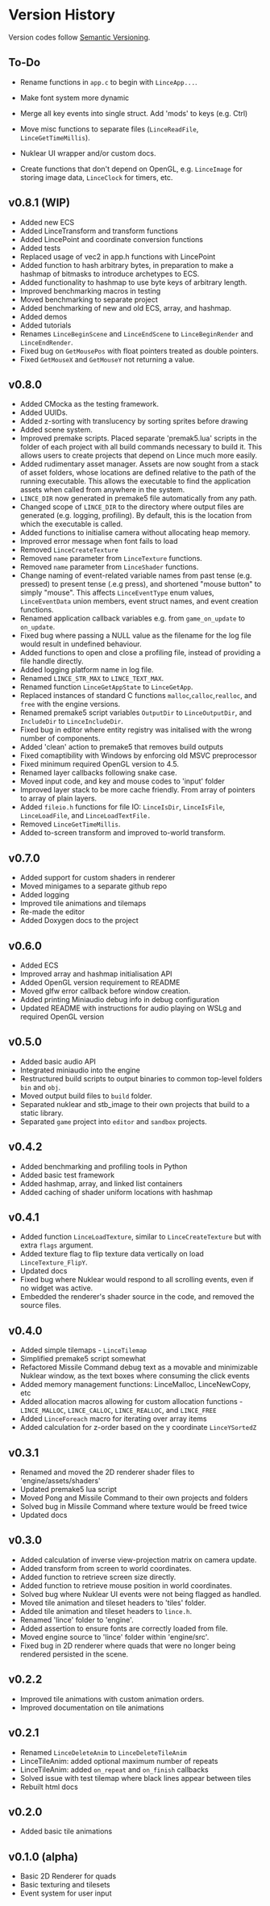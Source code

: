 # Version History

Version codes follow [Semantic Versioning](https://semver.org/).

## To-Do

- Rename functions in `app.c` to begin with `LinceApp...`.
- Make font system more dynamic

- Merge all key events into single struct. Add 'mods' to keys (e.g. Ctrl)
- Move misc functions to separate files (`LinceReadFile`, `LinceGetTimeMillis`). 
- Nuklear UI wrapper and/or custom docs.
- Create functions that don't depend on OpenGL, e.g. `LinceImage` for storing image data, `LinceClock` for timers, etc. 


## v0.8.1 (WIP)
- Added new ECS 
- Added LinceTransform and transform functions
- Added LincePoint and coordinate conversion functions
- Added tests
- Replaced usage of vec2 in app.h functions with LincePoint
- Added function to hash arbitrary bytes, in preparation to make a hashmap of bitmasks to introduce archetypes to ECS.
- Added functionality to hashmap to use byte keys of arbitrary length.
- Improved benchmarking macros in testing
- Moved benchmarking to separate project
- Added benchmarking of new and old ECS, array, and hashmap.
- Added demos
- Added tutorials
- Renames `LinceBeginScene` and `LinceEndScene` to `LinceBeginRender` and `LinceEndRender`.
- Fixed bug on `GetMousePos` with float pointers treated as double pointers.
- Fixed `GetMouseX` and `GetMouseY` not returning a value.


## v0.8.0
- Added CMocka as the testing framework.
- Added UUIDs.
- Added z-sorting with translucency by sorting sprites before drawing
- Added scene system.
- Improved premake scripts. Placed separate 'premak5.lua' scripts in the folder of each project with all build commands necessary to build it. This allows users to create projects that depend on Lince much more easily.
- Added rudimentary asset manager. Assets are now sought from a stack of asset folders, whose locations are defined relative to the path of the running executable. This allows the executable to find the application assets when called from anywhere in the system.
- `LINCE_DIR` now generated in premake5 file automatically from any path.
- Changed scope of `LINCE_DIR` to the directory where output files are generated (e.g. logging, profiling). By default, this is the location from which the executable is called.
- Added functions to initialise camera without allocating heap memory.
- Improved error message when font fails to load
- Removed `LinceCreateTexture`
- Removed `name` parameter from `LinceTexture` functions.
- Removed `name` parameter from `LinceShader` functions.
- Change naming of event-related variable names from past tense (e.g. pressed) to present tense (.e.g press), and shortened "mouse button" to simply "mouse". This affects `LinceEventType` enum values, `LinceEventData` union members, event struct names, and event creation functions.
- Renamed application callback variables e.g. from `game_on_update` to `on_update`.
- Fixed bug where passing a NULL value as the filename for the log file would result in undefined behaviour.
- Added functions to open and close a profiling file, instead of providing a file handle directly.
- Added logging platform name in log file.
- Renamed `LINCE_STR_MAX` to `LINCE_TEXT_MAX`.
- Renamed function `LinceGetAppState` to `LinceGetApp`.
- Replaced instances of standard C functions `malloc`,`calloc`,`realloc`, and `free` with the engine versions.
- Renamed premake5 script variables `OutputDir` to `LinceOutputDir`, and `IncludeDir` to `LinceIncludeDir`.
- Fixed bug in editor where entity registry was initalised with the wrong number of components.
- Added 'clean' action to premake5 that removes build outputs
- Fixed comaptibility with Windows by enforcing old MSVC preprocessor
- Fixed minimum required OpenGL version to 4.5.
- Renamed layer callbacks following snake case.
- Moved input code, and key and mouse codes to 'input' folder
- Improved layer stack to be more cache friendly. From array of pointers to array of plain layers.
- Added `fileio.h` functions for file IO: `LinceIsDir`, `LinceIsFile`, `LinceLoadFile`, and `LinceLoadTextFile.`
- Removed `LinceGetTimeMillis`.
- Added to-screen transform and improved to-world transform.

## v0.7.0
- Added support for custom shaders in renderer
- Moved minigames to a separate github repo
- Added logging
- Improved tile animations and tilemaps
- Re-made the editor
- Added Doxygen docs to the project

## v0.6.0
- Added ECS
- Improved array and hashmap initialisation API
- Added OpenGL version requirement to README
- Moved glfw error callback before window creation.
- Added printing Miniaudio debug info in debug configuration
- Updated README with instructions for audio playing on WSLg and required OpenGL version

## v0.5.0
- Added basic audio API
- Integrated miniaudio into the engine
- Restructured build scripts to output binaries to common top-level folders `bin` and `obj`.
- Moved output build files to `build` folder.
- Separated nuklear and stb\_image to their own projects that build to a static library.
- Separated `game` project into `editor` and `sandbox` projects.


## v0.4.2
- Added benchmarking and profiling tools in Python
- Added basic test framework
- Added hashmap, array, and linked list containers
- Added caching of shader uniform locations with hashmap


## v0.4.1
- Added function `LinceLoadTexture`, similar to `LinceCreateTexture` but with extra `flags` argument.
- Added texture flag to flip texture data vertically on load `LinceTexture_FlipY`.
- Updated docs
- Fixed bug where Nuklear would respond to all scrolling events, even if no widget was active.
- Embedded the renderer's shader source in the code, and removed the source files.


## v0.4.0
- Added simple tilemaps - `LinceTilemap`
- Simplified premake5 script somewhat
- Refactored Missile Command debug text as a movable and minimizable Nuklear window, as the text boxes where consuming the click events
- Added memory management functions: LinceMalloc, LinceNewCopy, etc
- Added allocation macros allowing for custom allocation functions - `LINCE_MALLOC`, `LINCE_CALLOC`, `LINCE_REALLOC`, and `LINCE_FREE`
- Added `LinceForeach` macro for iterating over array items
- Added calculation for z-order based on the y coordinate `LinceYSortedZ`

## v0.3.1
- Renamed and moved the 2D renderer shader files to 'engine/assets/shaders'
- Updated premake5 lua script
- Moved Pong and Missile Command to their own projects and folders
- Solved bug in Missile Command where texture would be freed twice
- Updated docs

## v0.3.0
- Added calculation of inverse view-projection matrix on camera update.
- Added transform from screen to world coordinates.
- Added function to retrieve screen size directly.
- Added function to retrieve mouse position in world coordinates.
- Solved bug where Nuklear UI events were not being flagged as handled.
- Moved tile animation and tileset headers to 'tiles' folder.
- Added tile animation and tileset headers to `lince.h`.
- Renamed 'lince' folder to 'engine'.
- Added assertion to ensure fonts are correctly loaded from file.
- Moved engine source to 'lince' folder within 'engine/src'.
- Fixed bug in 2D renderer where quads that were no longer being rendered persisted in the scene.

## v0.2.2
- Improved tile animations with custom animation orders.
- Improved documentation on tile animations

## v0.2.1
- Renamed `LinceDeleteAnim` to `LinceDeleteTileAnim`
- LinceTileAnim: added optional maximum number of repeats
- LinceTileAnim: added `on_repeat` and `on_finish` callbacks
- Solved issue with test tilemap where black lines appear between tiles
- Rebuilt html docs

## v0.2.0
- Added basic tile animations

## v0.1.0 (alpha)
- Basic 2D Renderer for quads
- Basic texturing and tilesets
- Event system for user input
